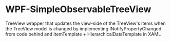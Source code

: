 # WPF-SimpleObservableTreeView

TreeView wrapper that updates the view-side of the TreeView's items when the TreeView model is changed by implementing INotifyPropertyChanged from code behind and ItemTemplate + HierarchicalDataTemplate in XAML
